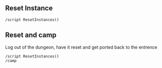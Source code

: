 ## Reset Instance
```
/script ResetInstances()
```
 

## Reset and camp
Log out of the dungeon, have it reset and get ported back to the entrence
```
/script ResetInstances()
/camp
``` 